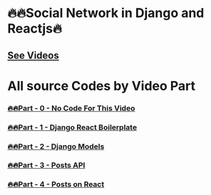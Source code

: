 # 🔥🔥Social Network in Django and Reactjs🔥
<!-- ### [🔥🔥Part - 0 -  ]() -->
## [See Videos](https://www.youtube.com/playlist?list=PLsC9YeVUTz39XuuWuRkydFfRBHNrhOrz0)

# All source Codes by Video Part
### [🔥🔥Part - 0 - No Code For This Video](#)
### [🔥🔥Part - 1 - Django React Boilerplate](https://github.com/codewithrafiq/Social-Network-in-Django-and-Reactjs/tree/a756d6baa646d7be179235d8cdad04ef27531d7f)
### [🔥🔥Part - 2 - Django Models ](https://github.com/codewithrafiq/Social-Network-in-Django-and-Reactjs/tree/0b0e879ab31dacc1f57ae3c0d5ddcfbc09a6eb5b)
### [🔥🔥Part - 3 - Posts API](https://github.com/codewithrafiq/Social-Network-in-Django-and-Reactjs/tree/b50dd9560f99578cd00225e20b0ebde0cf76b7f9)
### [🔥🔥Part - 4 - Posts on React ](https://github.com/codewithrafiq/Social-Network-in-Django-and-Reactjs/tree/28656d4aaae80957c7ee166a16d39f011b3924ce)
